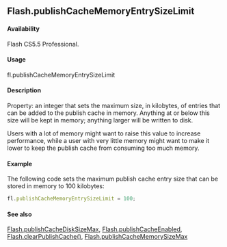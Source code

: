 ## Flash.publishCacheMemoryEntrySizeLimit

#### Availability

Flash CS5.5 Professional.

#### Usage

fl.publishCacheMemoryEntrySizeLimit

#### Description

Property: an integer that sets the maximum size, in kilobytes, of entries that can be added to the publish cache in memory. Anything at or below this size will be kept in memory; anything larger will be written to disk.

Users with a lot of memory might want to raise this value to increase performance, while a user with very little memory might want to make it lower to keep the publish cache from consuming too much memory.

#### Example

The following code sets the maximum publish cache entry size that can be stored in memory to 100 kilobytes:

```javascript
fl.publishCacheMemoryEntrySizeLimit = 100;
```

#### See also

[Flash.publishCacheDiskSizeMax](../Flash_object_/Flash50.md), [Flash.publishCacheEnabled](../Flash_object_/Flash51.md), [Flash.clearPublishCache()](../Flash_object_/Flash5.md), [Flash.publishCacheMemorySizeMax](../Flash_object_/Flash53.md)
